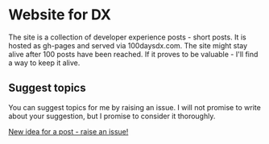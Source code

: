 # Website for DX

The site is a collection of developer experience posts - short posts. It is hosted as gh-pages and served via 100daysdx.com. The site might stay alive after 100 posts have been reached. If it proves to be valuable - I'll find a way to keep it alive. 

## Suggest topics 

You can suggest topics for me by raising an issue. I will not promise to write about your suggestion, but I promise to consider it thoroughly. 

[New idea for a post - raise an issue!](https://github.com/kyyberi/100daysofDX/issues/new)




